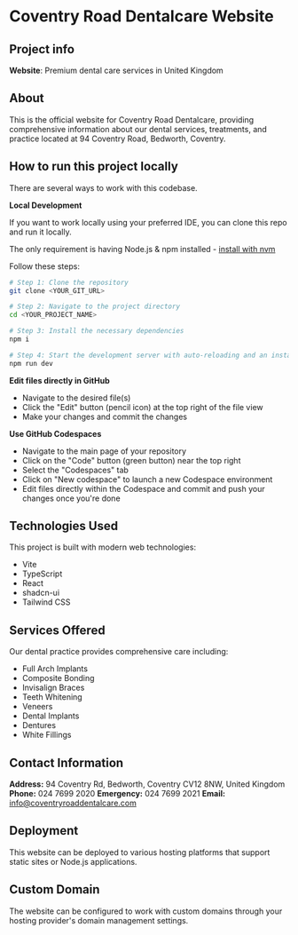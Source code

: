 # Coventry Road Dentalcare Website

## Project info

**Website**: Premium dental care services in United Kingdom

## About

This is the official website for Coventry Road Dentalcare, providing comprehensive information about our dental services, treatments, and practice located at 94 Coventry Road, Bedworth, Coventry.

## How to run this project locally

There are several ways to work with this codebase.

**Local Development**

If you want to work locally using your preferred IDE, you can clone this repo and run it locally.

The only requirement is having Node.js & npm installed - [install with nvm](https://github.com/nvm-sh/nvm#installing-and-updating)

Follow these steps:

```sh
# Step 1: Clone the repository
git clone <YOUR_GIT_URL>

# Step 2: Navigate to the project directory
cd <YOUR_PROJECT_NAME>

# Step 3: Install the necessary dependencies
npm i

# Step 4: Start the development server with auto-reloading and an instant preview
npm run dev
```

**Edit files directly in GitHub**

- Navigate to the desired file(s)
- Click the "Edit" button (pencil icon) at the top right of the file view
- Make your changes and commit the changes

**Use GitHub Codespaces**

- Navigate to the main page of your repository
- Click on the "Code" button (green button) near the top right
- Select the "Codespaces" tab
- Click on "New codespace" to launch a new Codespace environment
- Edit files directly within the Codespace and commit and push your changes once you're done

## Technologies Used

This project is built with modern web technologies:

- Vite
- TypeScript
- React
- shadcn-ui
- Tailwind CSS

## Services Offered

Our dental practice provides comprehensive care including:

- Full Arch Implants
- Composite Bonding
- Invisalign Braces
- Teeth Whitening
- Veneers
- Dental Implants
- Dentures
- White Fillings

## Contact Information

**Address:** 94 Coventry Rd, Bedworth, Coventry CV12 8NW, United Kingdom
**Phone:** 024 7699 2020
**Emergency:** 024 7699 2021
**Email:** info@coventryroaddentalcare.com

## Deployment

This website can be deployed to various hosting platforms that support static sites or Node.js applications.

## Custom Domain

The website can be configured to work with custom domains through your hosting provider's domain management settings.

